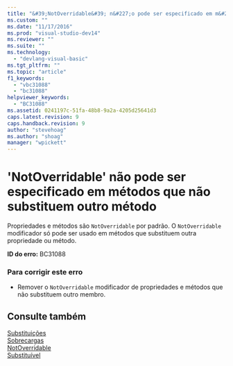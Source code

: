 ```yaml
---
title: "&#39;NotOverridable&#39; n&#227;o pode ser especificado em m&#233;todos que n&#227;o substituem outro m&#233;todo | Microsoft Docs"
ms.custom: ""
ms.date: "11/17/2016"
ms.prod: "visual-studio-dev14"
ms.reviewer: ""
ms.suite: ""
ms.technology: 
  - "devlang-visual-basic"
ms.tgt_pltfrm: ""
ms.topic: "article"
f1_keywords: 
  - "vbc31088"
  - "bc31088"
helpviewer_keywords: 
  - "BC31088"
ms.assetid: 0241197c-51fa-48b8-9a2a-4205d25641d3
caps.latest.revision: 9
caps.handback.revision: 9
author: "stevehoag"
ms.author: "shoag"
manager: "wpickett"
---
```

# &#39;NotOverridable&#39; n&#227;o pode ser especificado em m&#233;todos que n&#227;o substituem outro m&#233;todo
Propriedades e métodos são `NotOverridable` por padrão. O `NotOverridable` modificador só pode ser usado em métodos que substituem outra propriedade ou método.  
  
 **ID do erro:** BC31088  
  
### Para corrigir este erro  
  
-   Remover o `NotOverridable` modificador de propriedades e métodos que não substituem outro membro.  
  
## Consulte também  
 [Substituições](../../visual-basic/language-reference/modifiers/overrides.md)   
 [Sobrecargas](../../visual-basic/language-reference/modifiers/overloads.md)   
 [NotOverridable](../../visual-basic/language-reference/modifiers/notoverridable.md)   
 [Substituível](../../visual-basic/language-reference/modifiers/overridable.md)